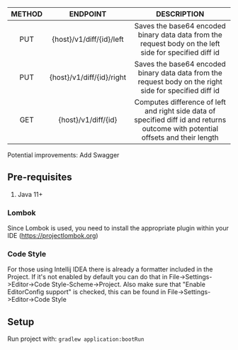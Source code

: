 | METHOD |          ENDPOINT         |                                                            DESCRIPTION                                                           |
|:------:|:-------------------------:|:--------------------------------------------------------------------------------------------------------------------------------:|
| PUT    | {host}/v1/diff/{id}/left  | Saves the base64 encoded binary data data from the request body on the left side for specified diff id                           |
| PUT    | {host}/v1/diff/{id}/right | Saves the base64 encoded binary data data from the request body on the right side for specified diff id                          |
| GET    | {host}/v1/diff/{id}       | Computes difference of left and right side data of specified diff id and returns outcome with potential offsets and their length |

Potential improvements: Add Swagger

## **Pre-requisites**
1. Java 11+
### **Lombok**
Since Lombok is used, you need to install the appropriate plugin within your IDE (https://projectlombok.org)
### **Code Style**
For those using Intellij IDEA there is already a formatter included in the Project. If it's not enabled by default you can do that in File->Settings->Editor->Code Style-Scheme->Project.
Also make sure that "Enable EditorConfig support" is checked, this can be found in File->Settings->Editor->Code Style

## **Setup**
Run project with: ```gradlew application:bootRun```
